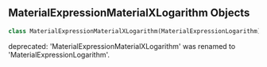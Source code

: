 ## MaterialExpressionMaterialXLogarithm Objects

```python
class MaterialExpressionMaterialXLogarithm(MaterialExpressionLogarithm)
```

deprecated: 'MaterialExpressionMaterialXLogarithm' was renamed to 'MaterialExpressionLogarithm'.

<a id="unreal.MaterialExpressionLogarithm10"></a>